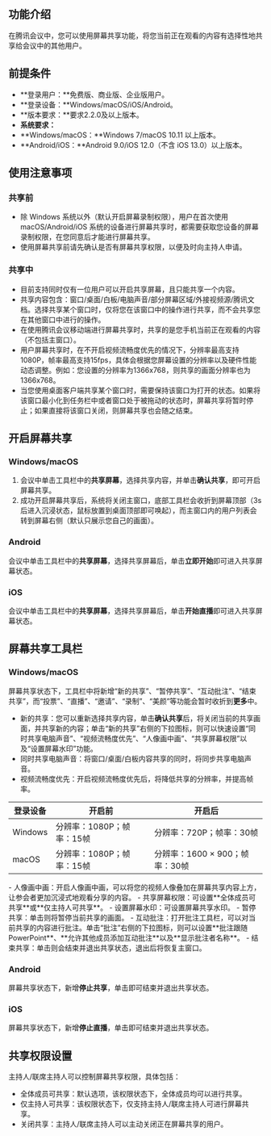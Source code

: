 
## 功能介绍
在腾讯会议中，您可以使用屏幕共享功能，将您当前正在观看的内容有选择性地共享给会议中的其他用户。

## 前提条件
- **登录用户：**免费版、商业版、企业版用户。
- **登录设备：**Windows/macOS/iOS/Android。
- **版本要求：**要求2.2.0及以上版本。
- **系统要求：**
 - **Windows/macOS：**Windows 7/macOS 10.11 以上版本。
 - **Android/iOS：**Android 9.0/iOS 12.0（不含 iOS 13.0）以上版本。


## 使用注意事项
### 共享前
- 除 Windows 系统以外（默认开启屏幕录制权限），用户在首次使用 macOS/Android/iOS 系统的设备进行屏幕共享时，都需要获取您设备的屏幕录制权限，在您同意后才能进行屏幕共享。
- 使用屏幕共享前请先确认是否有屏幕共享权限，以便及时向主持人申请。

### 共享中
- 目前支持同时仅有一位用户可以开启共享屏幕，且只能共享一个内容。
- 共享内容包含：窗口/桌面/白板/电脑声音/部分屏幕区域/外接视频源/腾讯文档。选择共享某个窗口时，仅将您在该窗口中的操作进行共享，而不会共享您在其他窗口中进行的操作。
- 在使用腾讯会议移动端进行屏幕共享时，共享的是您手机当前正在观看的内容（不包括主窗口）。
- 用户屏幕共享时，在不开启视频流畅度优先的情况下，分辨率最高支持1080P，帧率最高支持15fps，具体会根据您屏幕设置的分辨率以及硬件性能动态调整。例如：您设置的分辨率为1366x768，则共享的画面分辨率也为1366x768。
- 当您使用桌面客户端共享某个窗口时，需要保持该窗口为打开的状态。如果将该窗口最小化到任务栏中或者窗口处于被拖动的状态时，屏幕共享将暂时停止；如果直接将该窗口关闭，则屏幕共享也会随之结束。


## 开启屏幕共享
### Windows/macOS
1. 会议中单击工具栏中的**共享屏幕**，选择共享内容，并单击**确认共享**，即可开启屏幕共享。
2. 成功开启屏幕共享后，系统将关闭主窗口，底部工具栏会收折到屏幕顶部（3s后进入沉浸状态，鼠标放置到桌面顶部即可唤起），而主窗口内的用户列表会转到屏幕右侧（默认只展示您自己的画面）。

### Android
会议中单击工具栏中的**共享屏幕**，选择共享屏幕后，单击**立即开始**即可进入共享屏幕状态。

### iOS
会议中单击工具栏中的**共享屏幕**，选择共享屏幕后，单击**开始直播**即可进入共享屏幕状态。

## 屏幕共享工具栏
### Windows/macOS
屏幕共享状态下，工具栏中将新增“新的共享”、“暂停共享”、“互动批注”、“结束共享”，而“投票”、“直播”、“邀请”、“录制”、“美颜”等功能会暂时收折到**更多**中。
- 新的共享：您可以重新选择共享内容，单击**确认共享**后，将关闭当前的共享画面，并共享新的内容；单击“新的共享”右侧的下拉图标，则可以快速设置“同时共享电脑声音”、“视频流畅度优先”、“人像画中画”、“共享屏幕权限”以及“设置屏幕水印”功能。
 - 同时共享电脑声音：将窗口/桌面/白板内容共享的同时，将同步共享电脑声音。
 - 视频流畅度优先：开启视频流畅度优先后，将降低共享的分辨率，并提高帧率。
<table>
<thead>
<tr>
<th>登录设备</th>
<th>开启前</th>
<th>开启后</th>
</tr>
</thead>
<tbody><tr>
<td>Windows</td>
<td>分辨率：1080P；帧率：15帧</td>
<td>分辨率：720P；帧率：30帧</td>
</tr>
<tr>
<td>macOS</td>
<td>分辨率：1080P；帧率：15帧</td>
<td>分辨率：1600 × 900；帧率：30帧</td>
</tr>
</tbody></table>
 - 人像画中画：开启人像画中画，可以将您的视频人像叠加在屏幕共享内容上方，让参会者更加沉浸式地观看分享的内容。
 - 共享屏幕权限：可设置**全体成员可共享**或**仅主持人可共享**。
 - 设置屏幕水印：可设置屏幕共享水印。
- 暂停共享：单击则将暂停当前共享的画面。
- 互动批注：打开批注工具栏，可以对当前共享的内容进行批注。单击“批注”右侧的下拉图标，则可以设置**批注跟随 PowerPoint**、**允许其他成员添加互动批注**以及**显示批注者名称**。
- 结束共享：单击则会结束并退出共享状态，退出后将恢复主窗口。


### Android
屏幕共享状态下，新增**停止共享**，单击即可结束并退出共享状态。

### iOS
屏幕共享状态下，新增**停止直播**，单击即可结束并退出共享状态。



## 共享权限设置
主持人/联席主持人可以控制屏幕共享权限，具体包括：
- 全体成员可共享：默认选项，该权限状态下，全体成员均可以进行共享。
- 仅主持人可共享：该权限状态下，仅支持主持人/联席主持人可进行屏幕共享。
- 关闭共享：主持人/联席主持人可以主动关闭正在屏幕共享的用户。

